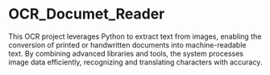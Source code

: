 # OCR_Documet_Reader
This OCR project leverages Python to extract text from images, enabling the conversion of printed or handwritten documents into machine-readable text. By combining advanced libraries and tools, the system processes image data efficiently, recognizing and translating characters with  accuracy.
